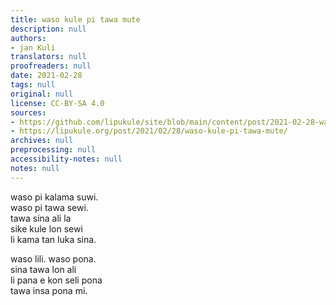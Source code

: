 ```yaml
---
title: waso kule pi tawa mute
description: null
authors:
- jan Kuli
translators: null
proofreaders: null
date: 2021-02-28
tags: null
original: null
license: CC-BY-SA 4.0
sources:
- https://github.com/lipukule/site/blob/main/content/post/2021-02-28-wasokule.md
- https://lipukule.org/post/2021/02/28/waso-kule-pi-tawa-mute/
archives: null
preprocessing: null
accessibility-notes: null
notes: null
---
```


waso pi kalama suwi.  
waso pi tawa sewi.  
tawa sina ali la  
sike kule lon sewi  
li kama tan luka sina.

waso lili. waso pona.  
sina tawa lon ali  
li pana e kon seli pona  
tawa insa pona mi.